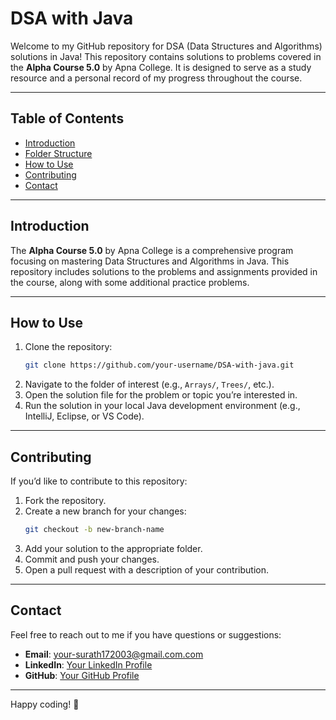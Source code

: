 # DSA with Java

Welcome to my GitHub repository for DSA (Data Structures and Algorithms) solutions in Java! This repository contains solutions to problems covered in the **Alpha Course 5.0** by Apna College. It is designed to serve as a study resource and a personal record of my progress throughout the course.

---

## Table of Contents

- [Introduction](#introduction)
- [Folder Structure](#folder-structure)
- [How to Use](#how-to-use)
- [Contributing](#contributing)
- [Contact](#contact)

---

## Introduction

The **Alpha Course 5.0** by Apna College is a comprehensive program focusing on mastering Data Structures and Algorithms in Java. This repository includes solutions to the problems and assignments provided in the course, along with some additional practice problems.

---

## How to Use

1. Clone the repository:
   ```bash
   git clone https://github.com/your-username/DSA-with-java.git
   ```
2. Navigate to the folder of interest (e.g., `Arrays/`, `Trees/`, etc.).
3. Open the solution file for the problem or topic you’re interested in.
4. Run the solution in your local Java development environment (e.g., IntelliJ, Eclipse, or VS Code).

---

## Contributing

If you’d like to contribute to this repository:

1. Fork the repository.
2. Create a new branch for your changes:
   ```bash
   git checkout -b new-branch-name
   ```
3. Add your solution to the appropriate folder.
4. Commit and push your changes.
5. Open a pull request with a description of your contribution.

---

## Contact

Feel free to reach out to me if you have questions or suggestions:

- **Email**: your-surath172003@gmail.com.com
- **LinkedIn**: [Your LinkedIn Profile](https://www.linkedin.com/in/surath-chowdhury/)
- **GitHub**: [Your GitHub Profile](https://github.com/Surath83)

---

Happy coding! :rocket:

